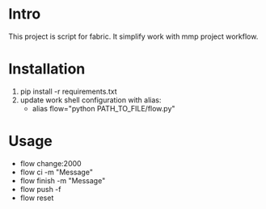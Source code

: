 Intro
=====
This project is script for fabric. It simplify work with mmp project workflow.


Installation
============
1. pip install -r requirements.txt
2. update work shell configuration with alias:
    - alias flow="python PATH_TO_FILE/flow.py"


Usage
=====
- flow change:2000
- flow ci -m "Message"
- flow finish -m "Message"
- flow push -f
- flow reset
